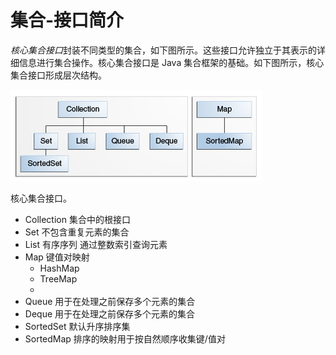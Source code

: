 # 集合-接口简介

*核心集合接口*封装不同类型的集合，如下图所示。这些接口允许独立于其表示的详细信息进行集合操作。核心集合接口是 Java 集合框架的基础。如下图所示，核心集合接口形成层次结构。

![Two interface trees, one starting with Collection and including Set, SortedSet, List, and Queue, and the other starting with Map and including SortedMap.](colls-coreInterfaces.gif)



核心集合接口。

- Collection 集合中的根接口
- Set  不包含重复元素的集合
- List  有序序列 通过整数索引查询元素
- Map 键值对映射
  - HashMap
  - TreeMap
  - 
- Queue  用于在处理之前保存多个元素的集合
- Deque 用于在处理之前保存多个元素的集合
- SortedSet 默认升序排序集
- SortedMap 排序的映射用于按自然顺序收集键/值对

